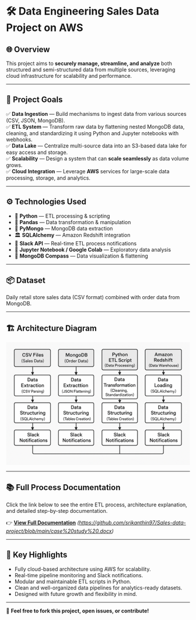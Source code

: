 
 # 🛠️ Data Engineering Sales Data Project on AWS

## 🌐 Overview

This project aims to **securely manage, streamline, and analyze** both structured and semi-structured data from multiple sources, leveraging cloud infrastructure for scalability and performance.

---

## 🎯 Project Goals

✅ **Data Ingestion** — Build mechanisms to ingest data from various sources (CSV, JSON, MongoDB).  
✅ **ETL System** — Transform raw data by flattening nested MongoDB data, cleaning, and standardizing it using Python and Jupyter notebooks with webhooks.  
✅ **Data Lake** — Centralize multi-source data into an S3-based data lake for easy access and storage.  
✅ **Scalability** — Design a system that can **scale seamlessly** as data volume grows.  
✅ **Cloud Integration** — Leverage **AWS** services for large-scale data processing, storage, and analytics.

---

## ⚙️ Technologies Used

- 🐍 **Python** — ETL processing & scripting  
- 🐼 **Pandas** — Data transformation & manipulation  
- 🍃 **PyMongo** — MongoDB data extraction  
- 🏛️ **SQLAlchemy** — Amazon Redshift integration  
- 🔔 **Slack API** — Real-time ETL process notifications  
- 📓 **Jupyter Notebook / Google Colab** — Exploratory data analysis  
- 🧭 **MongoDB Compass** — Data visualization & flattening

---

## 📦 Dataset

Daily retail store sales data (CSV format) combined with order data from MongoDB.

---

## 🏗️ Architecture Diagram

![Architecture Diagram](images/architecture.png)

---

## 📚 Full Process Documentation

Click the link below to see the entire ETL process, architecture explanation, and detailed step-by-step documentation.

👉 **[View Full Documentation](#)** *(https://github.com/srikanthin97/Sales-data-project/blob/main/case%20study%20.docx)*

---

## 🚀 Key Highlights

- Fully cloud-based architecture using AWS for scalability.
- Real-time pipeline monitoring and Slack notifications.
- Modular and maintainable ETL scripts in Python.
- Clean and well-organized data pipelines for analytics-ready datasets.
- Designed with future growth and flexibility in mind.

---

💬 **Feel free to fork this project, open issues, or contribute!**


